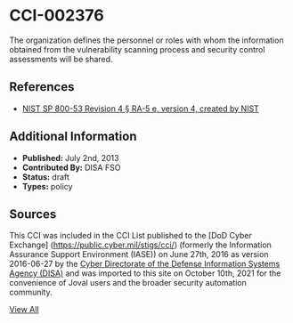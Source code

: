 # CCI-002376

The organization defines the personnel or roles with whom the information obtained from the vulnerability scanning process and security control assessments will be shared.

## References ##

* [NIST SP 800-53 Revision 4 § RA-5 e, version 4, created by NIST](http://csrc.nist.gov/publications/PubsSPs.html)


## Additional Information ##

* **Published:** July 2nd, 2013
* **Contributed By:** DISA FSO
* **Status:** draft
* **Types:** policy

## Sources ##

This CCI was included in the CCI List published to the [DoD Cyber Exchange]
(https://public.cyber.mil/stigs/cci/) (formerly the Information Assurance Support Environment
(IASE)) on June 27th, 2016 as version 2016-06-27 by the [Cyber Directorate of the Defense 
Information Systems Agency (DISA)](https://public.cyber.mil/about-cyber/) and was imported to 
this site on October 10th, 2021 for the convenience of Joval users and the broader security automation community.

[View All](../README.md)
